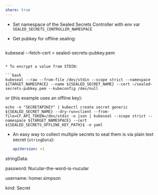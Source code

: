 ```yaml
---
share: true
---
```


* Set namespace of the Sealed Secrets Controller with env var `SEALED_SECRETS_CONTROLLER_NAMESPACE`
* Get pubkey for offline sealing:

  ```bash

kubeseal --fetch-cert > sealed-secrets-pubkey.pem

  ```

* To encrypt a value from STDIN:

  ```bash
kubeseal --raw --from-file /dev/stdin --scope strict --namespace ${TARGET_NAMESPACE} --name ${SEALED_SECRET_NAME} --cert ~/sealed-secrets-pubkey.pem --kubeconfig /dev/null
  ```

  or (this example uses an offline key):

  ```
echo -n "SECRETAPIKEY" | kubectl create secret generic ${SEALED_SECRET_NAME} --dry-run=client --from-file=CF_API_TOKEN=/dev/stdin -o json | kubeseal --scope strict --namespace ${TARGET_NAMESPACE} --cert ${SEALED_SECRETS_OFFLINE_KEY_PATH}$ -o yaml
  ```

* An easy way to collect multiple secrets to seal them is via plain text secret (`stringData`):

  ```yaml
  apiVersion: v1

stringData:

  password: Nucular-the-word-is-nucular

  username: homer.simpson

kind: Secret

   ```
